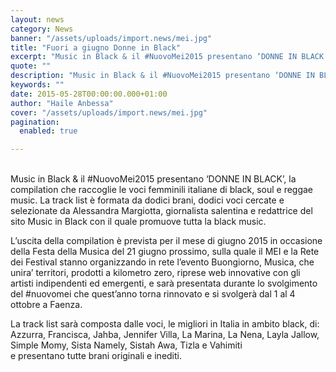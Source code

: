 ```yaml
---
layout: news
category: News
banner: "/assets/uploads/import.news/mei.jpg"
title: "Fuori a giugno Donne in Black"
excerpt: "Music in Black & il #NuovoMei2015 presentano ‘DONNE IN BLACK’, la compilation che raccoglie le voci femminili italiane di black, soul e reggae music. La track list è formata da dodici brani, dodici voci cercate e selezionate da Alessandra Margiotta, giornalista salentina e redattrice del sito Music in Black con il quale promuove tutta la [&hellip"
quote: ""
description: "Music in Black & il #NuovoMei2015 presentano ‘DONNE IN BLACK’, la compilation che raccoglie le voci femminili italiane di black, soul e reggae music. La track list è formata da dodici brani, dodici voci cercate e selezionate da Alessandra Margiotta, giornalista salentina e redattrice del sito Music in Black con il quale promuove tutta la [&hellip"
keywords: ""
date: 2015-05-28T00:00:00.000+01:00
author: "Haile Anbessa"
cover: "/assets/uploads/import.news/mei.jpg"
pagination:
  enabled: true

---
```


[](https://hotmc.com/wp-content/uploads/2015/05/mei.jpg)  
Music in Black & il #NuovoMei2015 presentano ‘DONNE IN BLACK’, la compilation che raccoglie le voci femminili italiane di black, soul e reggae music. La track list è formata da dodici brani, dodici voci cercate e selezionate da Alessandra Margiotta, giornalista salentina e redattrice del sito Music in Black con il quale promuove tutta la black music.

L’uscita della compilation è prevista per il mese di giugno 2015 in occasione della Festa della Musica del 21 giugno prossimo, sulla quale il MEI e la Rete dei Festival stanno organizzando in rete l’evento Buongiorno, Musica, che unira’ territori, prodotti a kilometro zero, riprese web innovative con gli artisti indipendenti ed emergenti, e sarà presentata durante lo svolgimento del #nuovomei che quest’anno torna rinnovato e si svolgerà dal 1 al 4 ottobre a Faenza.

La track list sarà composta dalle voci, le migliori in Italia in ambito black, di:  
Azzurra, Francisca, Jahba, Jennifer Villa, La Marina, La Nena, Layla Jallow, Simple Momy, Sista Namely, Sistah Awa, Tizla e Vahimiti  
e presentano tutte brani originali e inediti.